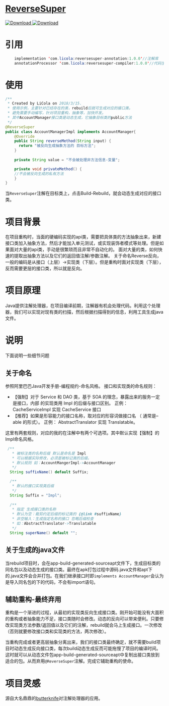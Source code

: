 # [ReverseSuper](https://github.com/LiCola/ReverseSuper)

[ ![Download](https://user-gold-cdn.xitu.io/2018/4/16/162cd11d46d81f57) ](https://bintray.com/licola/maven/ReverseSuper-annotation/_latestVersion) 
[ ![Download](https://user-gold-cdn.xitu.io/2018/4/16/162cd11d539ebe64) ](https://bintray.com/licola/maven/ReverseSuper-compiler/_latestVersion)

# 引用

```java
    implementation 'com.licola:reversesuper-annotation:1.0.0'//注解库
    annotationProcessor 'com.licola:reversesuper-compiler:1.0.0'//代码生成工具库
```

# 使用
```java
/**
 * Created by LiCola on 2018/3/15.
 * 使用示例，主要针对已经存在的类，rebuild后就可生成对应的接口类。
 * 避免需要手动编写，针对项目重构，抽象等，加快开发。
 * 其中AccountManager接口类是动态生成，它抽象目标类的public方法
 */
@ReverseSuper
public class AccountManagerImpl implements AccountManager{
    @Override
    public String reverseMethod(String input) {
      return "被反向生成抽象方法的 目标方法";
    }
    
    private String value = "不会被处理非方法信息-变量";

    private void privateMethod() {
    //不会被反向生成的私有方法
    }
}
```
当```ReverseSuper```注解在目标类上，点击Build-Rebuild，就会动态生成对应的接口类。

# 项目背景
在项目重构时，当面的硬编码实现的api类，需要把具体类的方法抽象出来，新建接口类加入抽象方法，然后才能加入单元测试，或实现装饰者模式等处理。但是如果面对大量的api类，手动是很繁琐而且非常不自动化的。
面对大量的类，如何快速的提取出抽象方法以及它们的返回值注解/参数注解。
关于命名Reverse反向，一般的编码是从接口（上层）->实现类（下层）。但是重构时面对实现类（下层），反而需要更层的接口类，所以就是反向。

# 项目原理
Java提供注解处理器，在项目编译前期，注解器有机会处理代码。利用这个处理器，我们可以实现对现有类的扫描，然后根据扫描得到的信息，利用工具生成java文件。

# 说明
下面说明一些细节问题
## 关于命名
参照阿里巴巴Java开发手册-编程规约-命名风格。
接口和实现类的命名规则：
- 【强制】对于 Service 和 DAO 类，基于 SOA 的理念，暴露出来的服务一定是接口，内部
的实现类用 Impl 的后缀与接口区别。
正例： CacheServiceImpl 实现 CacheService 接口
- 【推荐】如果是形容能力的接口名称，取对应的形容词做接口名 （ 通常是–able 的形式）。
正例： AbstractTranslator 实现 Translatable。

这里有两套规则，对应的我的在注解中有两个可选项。其中默认实现【强制】的Impl命名风格。
```java
 /**
   * 被标注类的名称后缀 默认是命名是 Impl
   * 可以根据实际修改，必须是被标记类的后缀。
   * 默认规则 如：AccountMangerImpl->AccountManager
   */
  String suffixName() default Suffix;

  /**
   * 默认的接口实现类后缀
   */
  String Suffix = "Impl";
  
  /**
   * 指定 生成接口类的名称
   * 默认为空：裁剪约定后缀的标记类的 {@link #suffixName}
   * 非空输入：生成指定名称的接口 忽略后缀检查
   * 如：AbstractTranslator->Translatable
   */
  String superName() default "";
```

## 关于生成的java文件
当rebuild项目时，会在app-build-generated-sourceapt文件下，生成目标类的同名包以及动态生成的接口类。最终在apk打包过程中源码.java文件和apt下的.java文件会合并打包。在我们继承接口时即```implements AccountManager```会认为是导入同名包的下的代码，不会有import语句。

## 辅助重构-最终弃用

重构是一个渐进的过程，从最初的实现类反向生成接口类。刚开始可能没有大面积的重构或者抽象能力不足，接口类随时会修改。动态的反向可以带来便利。只要修改实现类方法参数/返回值以及它们的注解，rebuild就会马上生成接口。一次修改（否则就要修改接口类和实现类的方法，两次修改）。

当重构完成或者更高层抽象分离出来，我们的接口类最终确定，就不需要build项目时动态生成反向接口类，每次build动态生成反而可能拖慢了项目的编译时间。这时就可以从动态文件包app-build-generated-sourceapt中复制出接口类放到适合的包。从而弃用```@ReverseSuper```注解。完成它辅助重构的使命。

# 项目灵感
源自大名鼎鼎的[butterknife](https://github.com/JakeWharton/butterknife/tree/master/butterknife-compiler)对注解处理器的应用。



